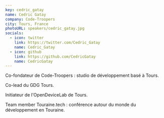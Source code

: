 ```yaml
---
key: cedric_gatay
name: Cedric Gatay
company: Code-Troopers
city: Tours, France
photoURL: speakers/cedric_gatay.jpg
socials:
  - icon: twitter
    link: https://twitter.com/Cedric_Gatay
    name: Cedric_Gatay
  - icon: github
    link: https://github.com/CedricGatay
    name: CedricGatay
---
```


Co-fondateur de Code-Troopers : studio de développement basé à Tours.

Co-lead du GDG Tours.

Initiateur de l'OpenDeviceLab de Tours.

Team member Touraine.tech : conférence autour du monde du développement en Touraine.